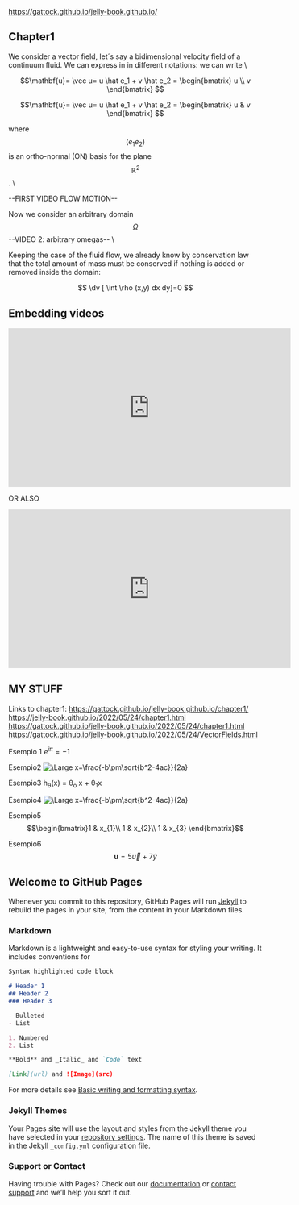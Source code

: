 <script type="text/javascript" src="http://cdn.mathjax.org/mathjax/latest/MathJax.js?config=default"></script>
<script src="https://cdn.mathjax.org/mathjax/latest/MathJax.js?config=TeX-AMS-MML_HTMLorMML" type="text/javascript"></script> 


https://gattock.github.io/jelly-book.github.io/
## Chapter1
We consider a vector field, let´s say a bidimensional velocity field of a continuum fluid. We can express in in different notations: we can write \\

$$\mathbf{u}= \vec u= u \hat e_1 + v \hat e_2 = \begin{bmatrix} u \\ v \end{bmatrix} $$

$$\mathbf{u}= \vec u= u \hat e_1 + v \hat e_2 = \begin{bmatrix} u & v \end{bmatrix} $$

where $$ (e_1 e_2) $$ is an ortho-normal (ON) basis for the plane $$\mathbb{R}^2$$ . \\

--FIRST VIDEO FLOW MOTION--

Now we consider an arbitrary domain $$ \Omega $$ --VIDEO 2: arbitrary omegas-- \\

Keeping the case of the fluid flow, we already know by conservation law that the total amount of mass must be conserved if nothing is added or removed inside the domain: 

$$ \dv [ \int \rho (x,y) dx dy]=0   $$



## Embedding videos

<p align="center">
<iframe width="560" height="315" src="https://www.youtube.com/watch?v=hHbWF1Bvgf4" title="RandomTitle" frameborder="0"
allow="accelerometer; autoplay; clipboard-write; ecnrypted-media; gyroscope; picture-in-picture"
allowfullscreen></iframe>
</p>


OR ALSO  

<p align="center">
<iframe width="560" height="315" src="https://www.youtube.com/watch?v=hjMx8EuyZJ8" title="RandomTitle" frameborder="0"
allow="accelerometer; autoplay; clipboard-write; ecnrypted-media; gyroscope; picture-in-picture"
allowfullscreen></iframe>
</p>


## MY STUFF

Links to chapter1: 
https://gattock.github.io/jelly-book.github.io/chapter1/
https://jelly-book.github.io/2022/05/24/chapter1.html
https://gattock.github.io/jelly-book.github.io/2022/05/24/chapter1.html
https://gattock.github.io/jelly-book.github.io/2022/05/24/VectorFields.html

Esempio 1
$e^{i \pi} = -1$

Esempio2
<img src="https://latex.codecogs.com/svg.latex?\Large&space;x=\frac{-b\pm\sqrt{b^2-4ac}}{2a}" title="\Large x=\frac{-b\pm\sqrt{b^2-4ac}}{2a}" />

Esempio3
h<sub>&theta;</sub>(x) = &theta;<sub>o</sub> x + &theta;<sub>1</sub>x

Esempio4
![\Large x=\frac{-b\pm\sqrt{b^2-4ac}}{2a}](https://latex.codecogs.com/svg.latex?\Large&space;x=\frac{-b\pm\sqrt{b^2-4ac}}{2a}) 

Esempio5
$$\begin{bmatrix}1 & x_{1}\\
1 & x_{2}\\
1 & x_{3}
\end{bmatrix}$$

Esempio6
$$\mathbf{u} = 5\vec u+7\hat y$$







## Welcome to GitHub Pages

Whenever you commit to this repository, GitHub Pages will run [Jekyll](https://jekyllrb.com/) to rebuild the pages in your site, from the content in your Markdown files.

### Markdown

Markdown is a lightweight and easy-to-use syntax for styling your writing. It includes conventions for

```markdown
Syntax highlighted code block

# Header 1
## Header 2
### Header 3

- Bulleted
- List

1. Numbered
2. List

**Bold** and _Italic_ and `Code` text

[Link](url) and ![Image](src)
```

For more details see [Basic writing and formatting syntax](https://docs.github.com/en/github/writing-on-github/getting-started-with-writing-and-formatting-on-github/basic-writing-and-formatting-syntax).

### Jekyll Themes

Your Pages site will use the layout and styles from the Jekyll theme you have selected in your [repository settings](https://github.com/gattock/didactic-guacamole.github.io/settings/pages). The name of this theme is saved in the Jekyll `_config.yml` configuration file.

### Support or Contact

Having trouble with Pages? Check out our [documentation](https://docs.github.com/categories/github-pages-basics/) or [contact support](https://support.github.com/contact) and we’ll help you sort it out.
